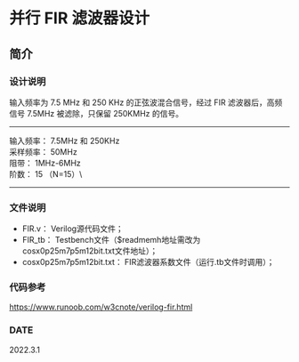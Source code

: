# 并行 FIR 滤波器设计
## 简介
### 设计说明
输入频率为 7.5 MHz 和 250 KHz 的正弦波混合信号，经过 FIR 滤波器后，高频信号 7.5MHz 被滤除，只保留 250KMHz 的信号。
***
输入频率：    7.5MHz 和 250KHz\
采样频率：    50MHz\
阻带：           1MHz-6MHz\
阶数：           15 （N=15）\
***
### 文件说明
- FIR.v：
Verilog源代码文件；
- FIR_tb：
Testbench文件（$readmemh地址需改为cosx0p25m7p5m12bit.txt文件地址）；
- cosx0p25m7p5m12bit.txt：
FIR滤波器系数文件（运行.tb文件时调用）；

### 代码参考
https://www.runoob.com/w3cnote/verilog-fir.html
### DATE 
2022.3.1
